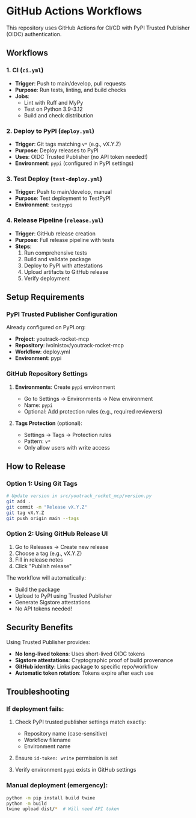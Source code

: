# GitHub Actions Workflows

This repository uses GitHub Actions for CI/CD with PyPI Trusted Publisher (OIDC) authentication.

## Workflows

### 1. CI (`ci.yml`)
- **Trigger**: Push to main/develop, pull requests
- **Purpose**: Run tests, linting, and build checks
- **Jobs**:
  - Lint with Ruff and MyPy
  - Test on Python 3.9-3.12
  - Build and check distribution

### 2. Deploy to PyPI (`deploy.yml`)
- **Trigger**: Git tags matching `v*` (e.g., vX.Y.Z)
- **Purpose**: Deploy releases to PyPI
- **Uses**: OIDC Trusted Publisher (no API token needed!)
- **Environment**: `pypi` (configured in PyPI settings)

### 3. Test Deploy (`test-deploy.yml`)
- **Trigger**: Push to main/develop, manual
- **Purpose**: Test deployment to TestPyPI
- **Environment**: `testpypi`

### 4. Release Pipeline (`release.yml`)
- **Trigger**: GitHub release creation
- **Purpose**: Full release pipeline with tests
- **Steps**:
  1. Run comprehensive tests
  2. Build and validate package
  3. Deploy to PyPI with attestations
  4. Upload artifacts to GitHub release
  5. Verify deployment

## Setup Requirements

### PyPI Trusted Publisher Configuration

Already configured on PyPI.org:
- **Project**: youtrack-rocket-mcp
- **Repository**: ivolnistov/youtrack-rocket-mcp
- **Workflow**: deploy.yml
- **Environment**: pypi

### GitHub Repository Settings

1. **Environments**: Create `pypi` environment
   - Go to Settings → Environments → New environment
   - Name: `pypi`
   - Optional: Add protection rules (e.g., required reviewers)

2. **Tags Protection** (optional):
   - Settings → Tags → Protection rules
   - Pattern: `v*`
   - Only allow users with write access

## How to Release

### Option 1: Using Git Tags
```bash
# Update version in src/youtrack_rocket_mcp/version.py
git add .
git commit -m "Release vX.Y.Z"
git tag vX.Y.Z
git push origin main --tags
```

### Option 2: Using GitHub Release UI
1. Go to Releases → Create new release
2. Choose a tag (e.g., vX.Y.Z)
3. Fill in release notes
4. Click "Publish release"

The workflow will automatically:
- Build the package
- Upload to PyPI using Trusted Publisher
- Generate Sigstore attestations
- No API tokens needed!

## Security Benefits

Using Trusted Publisher provides:
- **No long-lived tokens**: Uses short-lived OIDC tokens
- **Sigstore attestations**: Cryptographic proof of build provenance
- **GitHub identity**: Links package to specific repo/workflow
- **Automatic token rotation**: Tokens expire after each use

## Troubleshooting

### If deployment fails:
1. Check PyPI trusted publisher settings match exactly:
   - Repository name (case-sensitive)
   - Workflow filename
   - Environment name

2. Ensure `id-token: write` permission is set

3. Verify environment `pypi` exists in GitHub settings

### Manual deployment (emergency):
```bash
python -m pip install build twine
python -m build
twine upload dist/*  # Will need API token
```